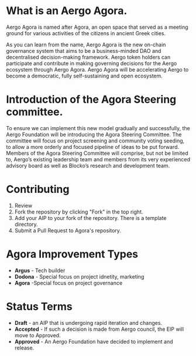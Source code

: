 # What is an Aergo Agora.

Aergo Agora is named after Agora, an open space that served as a meeting ground for various activities of the citizens in ancient Greek cities.

As you can learn from the name, Aergo Agora is the new on-chain governance system that aims to be a business-minded DAO and decentralised decision-making framework. Aergo token holders can participate and contribute in making governing decisions for the Aergo ecosystem through Aergo Agora. Aergo Agora will be accelerating Aergo to become a democratic, fully self-sustaining and open ecosystem. 

# Introduction of the Agora Steering committee.

To ensure we can implement this new model gradually and successfully, the Aergo Foundation will be introducing the Agora Steering Committee. The committee will focus on project screening and community voting seeding, to allow a more orderly and focused pipeline of ideas to be put forward. Members of the Agora Steering Committee will comprise, but not be limited to, Aergo’s existing leadership team and members from its very experienced advisory board as well as Blocko’s research and development team. 

# Contributing
1. Review
2. Fork the repository by clicking "Fork" in the top right.
3. Add your AIP to your fork of the repository. There is a template directory.
4. Submit a Pull Request to Agora's repository.

# Agora Improvement Types
* **Argus** - Tech builder
* **Dodona** - Special focus on project idnetity, marketing
* **Agora** -Special focus on project governance

# Status Terms
* **Draft** - an AIP that is undergoing rapid iteration and changes.
* **Accepted** - If such a decision is made from Aergo council, the EIP will move to Approved.
* **Approved** - An Aergo Foundation have decided to implement and release.

